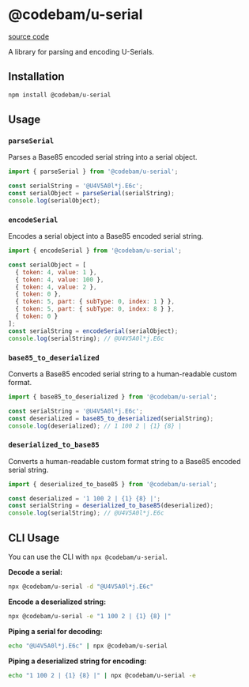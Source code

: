 # @codebam/u-serial

[source code](https://github.com/codebam/serial-mutation-engine)

A library for parsing and encoding U-Serials.

## Installation

```bash
npm install @codebam/u-serial
```

## Usage

### `parseSerial`

Parses a Base85 encoded serial string into a serial object.

```javascript
import { parseSerial } from '@codebam/u-serial';

const serialString = '@U4V5A0l*j.E6c';
const serialObject = parseSerial(serialString);
console.log(serialObject);
```

### `encodeSerial`

Encodes a serial object into a Base85 encoded serial string.

```javascript
import { encodeSerial } from '@codebam/u-serial';

const serialObject = [
  { token: 4, value: 1 },
  { token: 4, value: 100 },
  { token: 4, value: 2 },
  { token: 0 },
  { token: 5, part: { subType: 0, index: 1 } },
  { token: 5, part: { subType: 0, index: 8 } },
  { token: 0 }
];
const serialString = encodeSerial(serialObject);
console.log(serialString); // @U4V5A0l*j.E6c
```

### `base85_to_deserialized`

Converts a Base85 encoded serial string to a human-readable custom format.

```javascript
import { base85_to_deserialized } from '@codebam/u-serial';

const serialString = '@U4V5A0l*j.E6c';
const deserialized = base85_to_deserialized(serialString);
console.log(deserialized); // 1 100 2 | {1} {8} |
```

### `deserialized_to_base85`

Converts a human-readable custom format string to a Base85 encoded serial string.

```javascript
import { deserialized_to_base85 } from '@codebam/u-serial';

const deserialized = '1 100 2 | {1} {8} |';
const serialString = deserialized_to_base85(deserialized);
console.log(serialString); // @U4V5A0l*j.E6c
```

## CLI Usage

You can use the CLI with `npx @codebam/u-serial`.

**Decode a serial:**
```bash
npx @codebam/u-serial -d "@U4V5A0l*j.E6c"
```

**Encode a deserialized string:**
```bash
npx @codebam/u-serial -e "1 100 2 | {1} {8} |"
```

**Piping a serial for decoding:**
```bash
echo "@U4V5A0l*j.E6c" | npx @codebam/u-serial
```

**Piping a deserialized string for encoding:**
```bash
echo "1 100 2 | {1} {8} |" | npx @codebam/u-serial -e
```